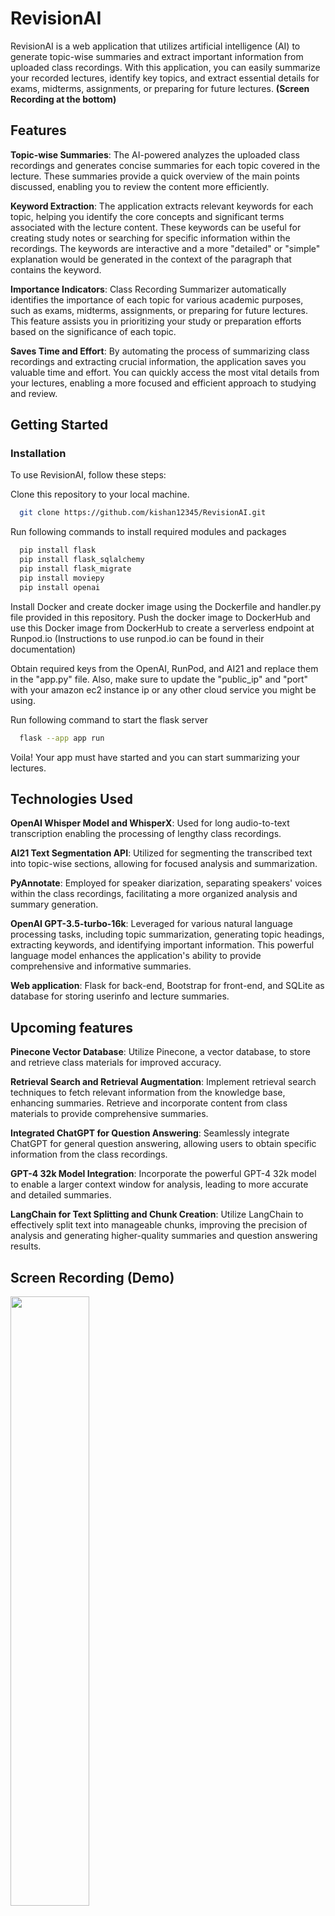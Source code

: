 # RevisionAI

RevisionAI is a web application that utilizes artificial intelligence (AI) to generate topic-wise summaries and extract important information from uploaded class recordings. With this application, you can easily summarize your recorded lectures, identify key topics, and extract essential details for exams, midterms, assignments, or preparing for future lectures. **(Screen Recording at the bottom)**

## Features

**Topic-wise Summaries**: The AI-powered analyzes the uploaded class recordings and generates concise summaries for each topic covered in the lecture. These summaries provide a quick overview of the main points discussed, enabling you to review the content more efficiently.

**Keyword Extraction**: The application extracts relevant keywords for each topic, helping you identify the core concepts and significant terms associated with the lecture content. These keywords can be useful for creating study notes or searching for specific information within the recordings. The keywords are interactive and a more "detailed" or "simple" explanation would be generated in the context of the paragraph that contains the keyword.

**Importance Indicators**: Class Recording Summarizer automatically identifies the importance of each topic for various academic purposes, such as exams, midterms, assignments, or preparing for future lectures. This feature assists you in prioritizing your study or preparation efforts based on the significance of each topic.

**Saves Time and Effort**: By automating the process of summarizing class recordings and extracting crucial information, the application saves you valuable time and effort. You can quickly access the most vital details from your lectures, enabling a more focused and efficient approach to studying and review.

## Getting Started

### Installation

To use RevisionAI, follow these steps:

Clone this repository to your local machine.

```bash
  git clone https://github.com/kishan12345/RevisionAI.git
```
Run following commands to install required modules and packages

```bash
  pip install flask
  pip install flask_sqlalchemy
  pip install flask_migrate
  pip install moviepy
  pip install openai
```
Install Docker and create docker image using the Dockerfile and handler.py file provided in this repository. Push the docker image to DockerHub and use this Docker image from DockerHub to create a serverless endpoint at Runpod.io (Instructions to use runpod.io can be found in their documentation)

Obtain required keys from the OpenAI, RunPod, and AI21 and replace them in the "app.py" file. Also, make sure to update the "public_ip" and "port" with your amazon ec2 instance ip or any other cloud service you might be using.

Run following command to start the flask server
```bash
  flask --app app run
```

Voila! Your app must have started and you can start summarizing your lectures.

## Technologies Used

**OpenAI Whisper Model and WhisperX**: Used for long audio-to-text transcription enabling the processing of lengthy class recordings.

**AI21 Text Segmentation API**: Utilized for segmenting the transcribed text into topic-wise sections, allowing for focused analysis and summarization.

**PyAnnotate**: Employed for speaker diarization, separating speakers' voices within the class recordings, facilitating a more organized analysis and summary generation.

**OpenAI GPT-3.5-turbo-16k**: Leveraged for various natural language processing tasks, including topic summarization, generating topic headings, extracting keywords, and identifying important information. This powerful language model enhances the application's ability to provide comprehensive and informative summaries.

**Web application**: Flask for back-end, Bootstrap for front-end, and SQLite as database for storing userinfo and lecture summaries.

## Upcoming features

**Pinecone Vector Database**: Utilize Pinecone, a vector database, to store and retrieve class materials for improved accuracy.

**Retrieval Search and Retrieval Augmentation**: Implement retrieval search techniques to fetch relevant information from the knowledge base, enhancing summaries. Retrieve and incorporate content from class materials to provide comprehensive summaries.

**Integrated ChatGPT for Question Answering**: Seamlessly integrate ChatGPT for general question answering, allowing users to obtain specific information from the class recordings.

**GPT-4 32k Model Integration**: Incorporate the powerful GPT-4 32k model to enable a larger context window for analysis, leading to more accurate and detailed summaries.

**LangChain for Text Splitting and Chunk Creation**: Utilize LangChain to effectively split text into manageable chunks, improving the precision of analysis and generating higher-quality summaries and question answering results.

## Screen Recording (Demo)

[<img src="https://img.youtube.com/vi/Zxm7Bf4VSi0/maxresdefault.jpg" width="50%">](https://youtu.be/Zxm7Bf4VSi0)
